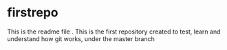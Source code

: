 # firstrepo

This is the readme file .
This is the first repository created to test, learn and understand how git works, under the master branch
